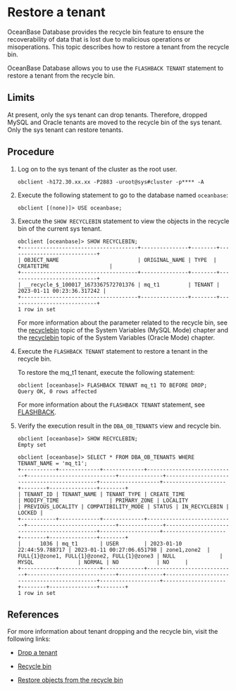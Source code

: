 # Restore a tenant

OceanBase Database provides the recycle bin feature to ensure the recoverability of data that is lost due to malicious operations or misoperations. This topic describes how to restore a tenant from the recycle bin.

OceanBase Database allows you to use the `FLASHBACK TENANT` statement to restore a tenant from the recycle bin.

## Limits

At present, only the sys tenant can drop tenants. Therefore, dropped MySQL and Oracle tenants are moved to the recycle bin of the sys tenant. Only the sys tenant can restore tenants.

## Procedure

1. Log on to the sys tenant of the cluster as the root user.

   ```shell
   obclient -h172.30.xx.xx -P2883 -uroot@sys#cluster -p**** -A
   ```

2. Execute the following statement to go to the database named `oceanbase`:

   ```shell
   obclient [(none)]> USE oceanbase;
   ```

3. Execute the `SHOW RECYCLEBIN` statement to view the objects in the recycle bin of the current sys tenant.

   ```shell
   obclient [oceanbase]> SHOW RECYCLEBIN;
   +-------------------------------------+---------------+--------+----------------------------+
   | OBJECT_NAME                         | ORIGINAL_NAME | TYPE  | CREATETIME                   |
   +-------------------------------------+---------------+--------+----------------------------+
   | __recycle_$_100017_1673367572701376 | mq_t1         | TENANT | 2023-01-11 00:23:36.317242 |
   +-------------------------------------+---------------+--------+----------------------------+
   1 row in set
   ```

   For more information about the parameter related to the recycle bin, see the [recyclebin](../../../7.reference/5.system-reference/2.system-variable-of-mysql-mode/113.recyclebin-of-mysql-mode.md) topic of the System Variables (MySQL Mode) chapter and the [recyclebin](../../../7.reference/5.system-reference/3.system-variable-of-oracle-mode/112.recyclebin-of-oracle-mode.md) topic of the System Variables (Oracle Mode) chapter.

4. Execute the `FLASHBACK TENANT` statement to restore a tenant in the recycle bin.

   To restore the mq_t1 tenant, execute the following statement:

   ```shell
   obclient [oceanbase]> FLASHBACK TENANT mq_t1 TO BEFORE DROP;
   Query OK, 0 rows affected
   ```

   For more information about the `FLASHBACK TENANT` statement, see [FLASHBACK](../../../7.reference/4.development-reference/1.sql-syntax/2.common-tenant-of-mysql-mode/6.sql-statement-of-mysql-mode/34.flashback-database-of-mysql-mode.md).

5. Verify the execution result in the `DBA_OB_TENANTS` view and recycle bin.

   ```shell
   obclient [oceanbase]> SHOW RECYCLEBIN;
   Empty set

   obclient [oceanbase]> SELECT * FROM DBA_OB_TENANTS WHERE TENANT_NAME = 'mq_t1';
   +-----------+-------------+-------------+----------------------------+----------------------------+--------------+---------------------------------------------+-------------------+--------------------+--------+---------------+--------+
   | TENANT_ID | TENANT_NAME | TENANT_TYPE | CREATE_TIME                | MODIFY_TIME                | PRIMARY_ZONE | LOCALITY                                    | PREVIOUS_LOCALITY | COMPATIBILITY_MODE | STATUS | IN_RECYCLEBIN | LOCKED |
   +-----------+-------------+-------------+----------------------------+----------------------------+--------------+---------------------------------------------+-------------------+--------------------+--------+---------------+--------+
   |      1036 | mq_t1       | USER        | 2023-01-10 22:44:59.788717 | 2023-01-11 00:27:06.651798 | zone1,zone2  | FULL{1}@zone1, FULL{1}@zone2, FULL{1}@zone3 | NULL              | MYSQL              | NORMAL | NO            | NO     |
   +-----------+-------------+-------------+----------------------------+----------------------------+--------------+---------------------------------------------+-------------------+--------------------+--------+---------------+--------+
   1 row in set
   ```

## References

For more information about tenant dropping and the recycle bin, visit the following links:

* [Drop a tenant](12.delete-tenant.md)

* [Recycle bin](../../4.high-availability/3.recyclebin-management/1.recyclebin-overview.md)

* [Restore objects from the recycle bin](../../4.high-availability/3.recyclebin-management/4.restore-the-recyclebin-objects.md)
